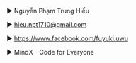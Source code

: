 
▶ Nguyễn Phạm Trung Hiếu

▶ hieu.npt1710@gmail.com

▶ https://www.facebook.com/fuyuki.uwu

▶ MindX - Code for Everyone